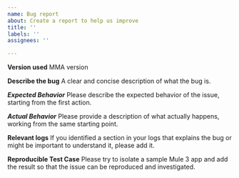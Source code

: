 ```yaml
---
name: Bug report
about: Create a report to help us improve
title: ''
labels: ''
assignees: ''

---
```


**Version used**
MMA version

**Describe the bug**
A clear and concise description of what the bug is.

***Expected Behavior***
Please describe the expected behavior of the issue, starting from the first action.

***Actual Behavior***
Please provide a description of what actually happens, working from the same starting point.

**Relevant logs**
If you identified a section in your logs that explains the bug or might be important to understand it, please add it. 

**Reproducible Test Case**
Please try to isolate a sample Mule 3 app and add the result so that the issue can be reproduced and investigated.
